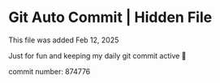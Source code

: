 # Git Auto Commit | Hidden File

This file was added Feb 12, 2025

Just for fun and keeping my daily git commit active 🤪

commit number: 874776

